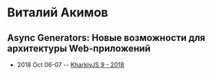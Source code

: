 # Виталий Акимов

## Async Generators: Новые возможности для архитектуры Web-приложений
- 2018 Oct 06-07 -- [KharkivJS 9 - 2018](https://www.youtube.com/watch?v=3IWV_rfxdYI)    
